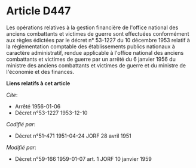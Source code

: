 # Article D447

Les opérations relatives à la gestion financière de l'office national des anciens combattants et victimes de guerre sont
effectuées conformément aux règles édictées par le décret n° 53-1227 du 10 décembre 1953 relatif à la réglementation
comptable des établissements publics nationaux à caractère administratif, rendue applicable à l'office national des anciens
combattants et victimes de guerre par un arrêté du 6 janvier 1956 du ministre des anciens combattants et victimes de guerre
et du ministre de l'économie et des finances.

**Liens relatifs à cet article**

_Cite_:

  - Arrêté 1956-01-06
  - Décret n°53-1227 1953-12-10

_Codifié par_:

  - Décret n°51-471 1951-04-24 JORF 28 avril 1951

_Modifié par_:

  - Décret n°59-166 1959-01-07 art. 1 JORF 10 janvier 1959

